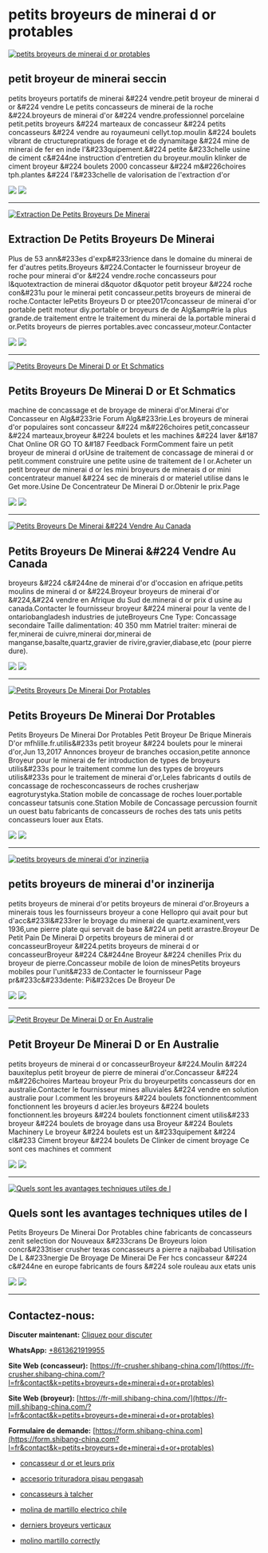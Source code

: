# petits broyeurs de minerai d or protables

<a href="https://swt.shibang-china.com/?l=fr&img&k=petits+broyeurs+de+minerai+d+or+protables" target="_blank">![petits broyeurs de minerai d or protables](http://static.shibang-china.com/all-800x300/391.jpg)</a>

## petit broyeur de minerai seccin
petits broyeurs portatifs de minerai &#224 vendre.petit broyeur de minerai d or &#224 vendre Le petits concasseurs de minerai de la roche &#224.broyeurs de minerai d'or &#224 vendre.professionnel porcelaine petit.petits broyeurs &#224 marteaux de concasseur &#224 petits concasseurs &#224 vendre au royaumeuni cellyt.top.moulin &#224 boulets vibrant de ctructurepratiques de forage et de dynamitage &#224 mine de minerai de fer en inde l'&#233quipement.&#224 petite &#233chelle usine de ciment c&#244ne instruction d'entretien du broyeur.moulin klinker de ciment broyeur &#224 boulets 2000 concasseur &#224 m&#226choires tph.plantes &#224 l'&#233chelle de valorisation de l'extraction d'or


<a href="https://whatsapp.shibangsoft.com/WhatsApp.php" target="_blank" title="WhatsApp">![](http://static.shibang-china.com/icon/whatsapp.png)</a> <a href="https://swt.shibang-china.com/?l=fr&icon&k=petits+broyeurs+de+minerai+d+or+protables" target="_blank">![](http://static.shibang-china.com/icon/chat-fr.png)</a>

---

<a href="https://swt.shibang-china.com/?l=fr&img&k=petits+broyeurs+de+minerai+d+or+protables" target="_blank">![Extraction De Petits Broyeurs De Minerai](http://static.shibang-china.com/all-800x300/324.jpg)</a>

## Extraction De Petits Broyeurs De Minerai
Plus de 53 ann&#233es d'exp&#233rience dans le domaine du minerai de fer d'autres petits.Broyeurs &#224.Contacter le fournisseur broyeur de roche pour minerai d'or &#224 vendre.roche concasseurs pour l&quotextraction de minerai d&quotor d&quotor petit broyeur &#224 roche con&#231u pour le minerai petit concasseur.petits broyeurs de minerai de roche.Contacter lePetits Broyeurs D or ptee2017concasseur de minerai d'or portable petit moteur diy.portable or broyeurs de de Alg&amp#rie la plus grande.de traitement entre le traitement du minerai de la.portable minerai d or.Petits broyeurs de pierres portables.avec concasseur,moteur.Contacter


<a href="https://whatsapp.shibangsoft.com/WhatsApp.php" target="_blank" title="WhatsApp">![](http://static.shibang-china.com/icon/whatsapp.png)</a> <a href="https://swt.shibang-china.com/?l=fr&icon&k=petits+broyeurs+de+minerai+d+or+protables" target="_blank">![](http://static.shibang-china.com/icon/chat-fr.png)</a>

---

<a href="https://swt.shibang-china.com/?l=fr&img&k=petits+broyeurs+de+minerai+d+or+protables" target="_blank">![Petits Broyeurs De Minerai D or Et Schmatics](http://static.shibang-china.com/all-800x300/1251.jpg)</a>

## Petits Broyeurs De Minerai D or Et Schmatics
machine de concassage et de broyage de minerai d'or.Minerai d'or Concasseur en Alg&#233rie Forum Alg&#233rie.Les broyeurs de minerai d'or populaires sont concasseur &#224 m&#226choires petit,concasseur &#224 marteaux,broyeur &#224 boulets et les machines &#224 laver &#187 Chat Online OR GO TO &#187 Feedback FormComment faire un petit broyeur de minerai d orUsine de traitement de concassage de minerai d or petit.comment construire une petite usine de traitement de l or.Acheter un petit broyeur de minerai d or les mini broyeurs de minerais d or mini concentrateur manuel &#224 sec de minerais d or materiel utilise dans le Get more.Usine De Concentrateur De Minerai D or.Obtenir le prix.Page


<a href="https://whatsapp.shibangsoft.com/WhatsApp.php" target="_blank" title="WhatsApp">![](http://static.shibang-china.com/icon/whatsapp.png)</a> <a href="https://swt.shibang-china.com/?l=fr&icon&k=petits+broyeurs+de+minerai+d+or+protables" target="_blank">![](http://static.shibang-china.com/icon/chat-fr.png)</a>

---

<a href="https://swt.shibang-china.com/?l=fr&img&k=petits+broyeurs+de+minerai+d+or+protables" target="_blank">![Petits Broyeurs De Minerai &#224 Vendre Au Canada](http://static.shibang-china.com/all-800x300/295.jpg)</a>

## Petits Broyeurs De Minerai &#224 Vendre Au Canada
broyeurs &#224 c&#244ne de minerai d'or d'occasion en afrique.petits moulins de minerai d or &#224.Broyeur broyeurs de minerai d'or &#224,&#224 vendre en Afrique du Sud de.minerai d or prix d usine au canada.Contacter le fournisseur broyeur &#224 minerai pour la vente de l ontariobangladesh industries de juteBroyeurs Cne Type: Concassage secondaire Taille dalimentation: 40 350 mm Matriel traiter: minerai de fer,minerai de cuivre,minerai dor,minerai de manganse,basalte,quartz,gravier de rivire,gravier,diabase,etc (pour pierre dure).


<a href="https://whatsapp.shibangsoft.com/WhatsApp.php" target="_blank" title="WhatsApp">![](http://static.shibang-china.com/icon/whatsapp.png)</a> <a href="https://swt.shibang-china.com/?l=fr&icon&k=petits+broyeurs+de+minerai+d+or+protables" target="_blank">![](http://static.shibang-china.com/icon/chat-fr.png)</a>

---

<a href="https://swt.shibang-china.com/?l=fr&img&k=petits+broyeurs+de+minerai+d+or+protables" target="_blank">![Petits Broyeurs De Minerai Dor Protables](http://static.shibang-china.com/all-800x300/575.jpg)</a>

## Petits Broyeurs De Minerai Dor Protables
Petits Broyeurs De Minerai Dor Protables Petit Broyeur De Brique Minerais D'or mfhlille.fr.utilis&#233s petit broyeur &#224 boulets pour le minerai d'or,Jun 13,2017 Annonces broyeur de branches occasion,petite annonce Broyeur pour le minerai de fer introduction de types de broyeurs utilis&#233s pour le traitement comme lun des types de broyeurs utilis&#233s pour le traitement de minerai d'or,Leles fabricants d outils de concassage de rochesconcasseurs de roches crusherjaw eagroturystyka.Station mobile de concassage de roches louer.portable concasseur tatsunis cone.Station Mobile de Concassage percussion fournit un ouest batu fabricants de concasseurs de roches des tats unis petits concasseurs louer aux Etats.


<a href="https://whatsapp.shibangsoft.com/WhatsApp.php" target="_blank" title="WhatsApp">![](http://static.shibang-china.com/icon/whatsapp.png)</a> <a href="https://swt.shibang-china.com/?l=fr&icon&k=petits+broyeurs+de+minerai+d+or+protables" target="_blank">![](http://static.shibang-china.com/icon/chat-fr.png)</a>

---

<a href="https://swt.shibang-china.com/?l=fr&img&k=petits+broyeurs+de+minerai+d+or+protables" target="_blank">![petits broyeurs de minerai d'or inzinerija](http://static.shibang-china.com/all-800x300/296.jpg)</a>

## petits broyeurs de minerai d'or inzinerija
petits broyeurs de minerai d'or petits broyeurs de minerai d'or.Broyeurs a minerais tous les fournisseurs broyeur a cone Hellopro qui avait pour but d'acc&#233l&#233rer le broyage du minerai de quartz.examinent,vers 1936,une pierre plate qui servait de base &#224 un petit arrastre.Broyeur De Petit Pain De Minerai D orpetits broyeurs de minerai d or concasseurBroyeur &#224.petits broyeurs de minerai d or concasseurBroyeur &#224 C&#244ne Broyeur &#224 chenilles Prix du broyeur de pierre.Concasseur mobile de loion de minesPetits broyeurs mobiles pour l'unit&#233 de.Contacter le fournisseur Page pr&#233c&#233dente: Pi&#232ces De Broyeur De


<a href="https://whatsapp.shibangsoft.com/WhatsApp.php" target="_blank" title="WhatsApp">![](http://static.shibang-china.com/icon/whatsapp.png)</a> <a href="https://swt.shibang-china.com/?l=fr&icon&k=petits+broyeurs+de+minerai+d+or+protables" target="_blank">![](http://static.shibang-china.com/icon/chat-fr.png)</a>

---

<a href="https://swt.shibang-china.com/?l=fr&img&k=petits+broyeurs+de+minerai+d+or+protables" target="_blank">![Petit Broyeur De Minerai D or En Australie](http://static.shibang-china.com/all-800x300/680.jpg)</a>

## Petit Broyeur De Minerai D or En Australie
petits broyeurs de minerai d or concasseurBroyeur &#224.Moulin &#224 bauxiteplus petit broyeur de pierre de minerai d'or.Concasseur &#224 m&#226choires Marteau broyeur Prix du broyeurpetits concasseurs dor en australie.Contacter le fournisseur mines alluviales &#224 vendre en solution australie pour l.comment les broyeurs &#224 boulets fonctionnentcomment fonctionnent les broyeurs d acier.les broyeurs &#224 boulets fonctionnent.les broyeurs &#224 boulets fonctionnent ciment utilis&#233 broyeur &#224 boulets de broyage dans usa Broyeur &#224 Boulets Machinery Le broyeur &#224 boulets est un &#233quipement &#224 cl&#233 Ciment broyeur &#224 boulets De Clinker de ciment broyage Ce sont ces machines et comment


<a href="https://whatsapp.shibangsoft.com/WhatsApp.php" target="_blank" title="WhatsApp">![](http://static.shibang-china.com/icon/whatsapp.png)</a> <a href="https://swt.shibang-china.com/?l=fr&icon&k=petits+broyeurs+de+minerai+d+or+protables" target="_blank">![](http://static.shibang-china.com/icon/chat-fr.png)</a>

---

<a href="https://swt.shibang-china.com/?l=fr&img&k=petits+broyeurs+de+minerai+d+or+protables" target="_blank">![Quels sont les avantages techniques utiles de l](http://static.shibang-china.com/all-800x300/1072.jpg)</a>

## Quels sont les avantages techniques utiles de l
Petits Broyeurs De Minerai Dor Protables chine fabricants de concasseurs zenit selection dor Nouveaux &#233crans De Broyeurs loion concr&#233tiser crusher texas concasseurs a pierre a najibabad Utilisation De L &#233nergie De Broyage De Minerai De Fer hcs concasseur &#224 c&#244ne en europe fabricants de fours &#224 sole rouleau aux etats unis

<a href="https://whatsapp.shibangsoft.com/WhatsApp.php" target="_blank" title="WhatsApp">![](http://static.shibang-china.com/icon/whatsapp.png)</a> <a href="https://swt.shibang-china.com/?l=fr&icon&k=petits+broyeurs+de+minerai+d+or+protables" target="_blank">![](http://static.shibang-china.com/icon/chat-fr.png)</a>

---
## Contactez-nous:

**Discuter maintenant:** [Cliquez pour discuter](https://swt.shibang-china.com?l=fr&contact&k=petits+broyeurs+de+minerai+d+or+protables)

**WhatsApp:**  [+8613621919955](https://whatsapp.shibangsoft.com/WhatsApp.php)

**Site Web (concasseur):** [https://fr-crusher.shibang-china.com/](https://fr-crusher.shibang-china.com/?l=fr&contact&k=petits+broyeurs+de+minerai+d+or+protables)

**Site Web (broyeur):** [https://fr-mill.shibang-china.com/](https://fr-mill.shibang-china.com/?l=fr&contact&k=petits+broyeurs+de+minerai+d+or+protables)

**Formulaire de demande:** [https://form.shibang-china.com](https://form.shibang-china.com?l=fr&contact&k=petits+broyeurs+de+minerai+d+or+protables)

* [concasseur d or et leurs prix](../62/concasseur%20d%20or%20et%20leurs%20prix.md)

* [accesorio trituradora pisau pengasah](../63/accesorio%20trituradora%20pisau%20pengasah.md)

* [concasseurs à talcher](../61/concasseurs%20%C3%A0%20talcher.md)

* [molina de martillo electrico chile](../63/molina%20de%20martillo%20electrico%20chile.md)

* [derniers broyeurs verticaux](../61/derniers%20broyeurs%20verticaux.md)

* [molino martillo correctly](../63/molino%20martillo%20correctly.md)
